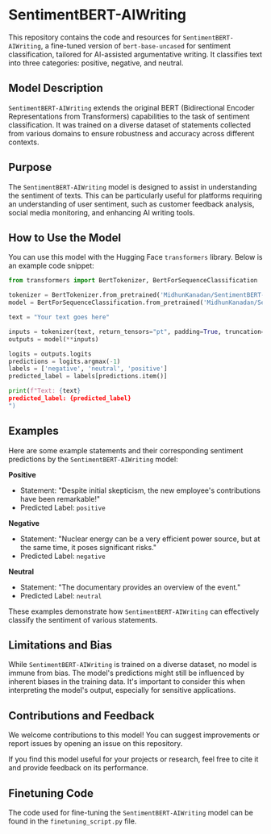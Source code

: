 
# SentimentBERT-AIWriting

This repository contains the code and resources for `SentimentBERT-AIWriting`, a fine-tuned version of `bert-base-uncased` for sentiment classification, tailored for AI-assisted argumentative writing. It classifies text into three categories: positive, negative, and neutral.

## Model Description

`SentimentBERT-AIWriting` extends the original BERT (Bidirectional Encoder Representations from Transformers) capabilities to the task of sentiment classification. It was trained on a diverse dataset of statements collected from various domains to ensure robustness and accuracy across different contexts.

## Purpose

The `SentimentBERT-AIWriting` model is designed to assist in understanding the sentiment of texts. This can be particularly useful for platforms requiring an understanding of user sentiment, such as customer feedback analysis, social media monitoring, and enhancing AI writing tools.

## How to Use the Model

You can use this model with the Hugging Face `transformers` library. Below is an example code snippet:

```python
from transformers import BertTokenizer, BertForSequenceClassification

tokenizer = BertTokenizer.from_pretrained('MidhunKanadan/SentimentBERT-AIWriting')
model = BertForSequenceClassification.from_pretrained('MidhunKanadan/SentimentBERT-AIWriting')

text = "Your text goes here"

inputs = tokenizer(text, return_tensors="pt", padding=True, truncation=True, max_length=128)
outputs = model(**inputs)

logits = outputs.logits
predictions = logits.argmax(-1)
labels = ['negative', 'neutral', 'positive']
predicted_label = labels[predictions.item()]

print(f"Text: {text}
predicted_label: {predicted_label}
")
```

## Examples

Here are some example statements and their corresponding sentiment predictions by the `SentimentBERT-AIWriting` model:

**Positive**

* Statement: "Despite initial skepticism, the new employee's contributions have been remarkable!"
* Predicted Label: `positive`

**Negative**

* Statement: "Nuclear energy can be a very efficient power source, but at the same time, it poses significant risks."
* Predicted Label: `negative`

**Neutral**

* Statement: "The documentary provides an overview of the event."
* Predicted Label: `neutral`

These examples demonstrate how `SentimentBERT-AIWriting` can effectively classify the sentiment of various statements.

## Limitations and Bias

While `SentimentBERT-AIWriting` is trained on a diverse dataset, no model is immune from bias. The model's predictions might still be influenced by inherent biases in the training data. It's important to consider this when interpreting the model's output, especially for sensitive applications.

## Contributions and Feedback

We welcome contributions to this model! You can suggest improvements or report issues by opening an issue on this repository.

If you find this model useful for your projects or research, feel free to cite it and provide feedback on its performance.

## Finetuning Code

The code used for fine-tuning the `SentimentBERT-AIWriting` model can be found in the `finetuning_script.py` file.
